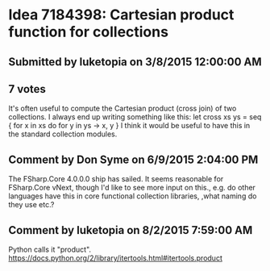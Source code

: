 # Idea 7184398: Cartesian product function for collections

## Submitted by luketopia on 3/8/2015 12:00:00 AM

## 7 votes

It's often useful to compute the Cartesian product (cross join) of two collections. I always end up writing something like this:
let cross xs ys =
seq {
for x in xs do
for y in ys ->
x, y
}
I think it would be useful to have this in the standard collection modules.


## Comment by Don Syme on 6/9/2015 2:04:00 PM

The FSharp.Core 4.0.0.0 ship has sailed. It seems reasonable for FSharp.Core vNext, though I'd like to see more input on this., e.g. do other languages have this in core functional collection libraries, ,what naming do they use etc.?

## Comment by luketopia on 8/2/2015 7:59:00 AM

Python calls it "product". https://docs.python.org/2/library/itertools.html#itertools.product
